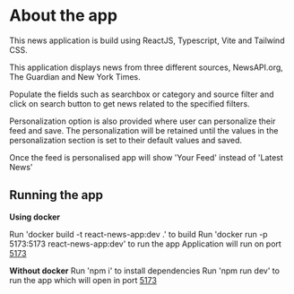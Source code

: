 # About the app

This news application is build using ReactJS, Typescript, Vite and Tailwind CSS.

This application displays news from three different sources, NewsAPI.org, The Guardian and New York Times.

Populate the fields such as searchbox or category and source filter and click on search button to get news related to the specified filters.

Personalization option is also provided where user can personalize their feed and save. The personalization will be retained until the values in the personalization section is set to their default values and saved.

Once the feed is personalised app will show 'Your Feed' instead of 'Latest News'


## Running the app

**Using docker**

Run 'docker build -t react-news-app:dev .' to build
Run 'docker run -p 5173:5173 react-news-app:dev' to run the app
Application will run on port [5173](http://localhost:5173/)

**Without docker**
Run 'npm i' to install dependencies
Run 'npm run dev' to run the app which will open in port [5173](http://localhost:5173/)




```
